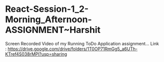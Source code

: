 # React-Session-1_2-Morning_Afternoon-ASSIGNMENT~Harshit
Screen Recorded Video of my Running ToDo Application assignment...
Link : https://drive.google.com/drive/folders/1T0OP71RmGg5_a6UTh-KTref4S038rMPl?usp=sharing

